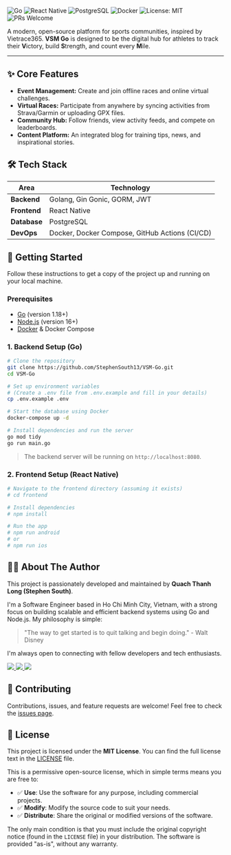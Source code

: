 ![Go](https://img.shields.io/badge/Go-1.18%2B-00ADD8?style=for-the-badge&logo=go)
![React Native](https://img.shields.io/badge/React_Native-0.70%2B-61DAFB?style=for-the-badge&logo=react)
![PostgreSQL](https://img.shields.io/badge/PostgreSQL-14-336791?style=for-the-badge&logo=postgresql)
![Docker](https://img.shields.io/badge/Docker-20.10%2B-2496ED?style=for-the-badge&logo=docker)
![License: MIT](https://img.shields.io/badge/License-MIT-yellow.svg?style=for-the-badge)
![PRs Welcome](https://img.shields.io/badge/PRs-welcome-brightgreen.svg?style=for-the-badge)

A modern, open-source platform for sports communities, inspired by Vietrace365. **VSM Go** is designed to be the digital hub for athletes to track their **V**ictory, build **S**trength, and count every **M**ile.

---

## ✨ Core Features

*   **Event Management:** Create and join offline races and online virtual challenges.
*   **Virtual Races:** Participate from anywhere by syncing activities from Strava/Garmin or uploading GPX files.
*   **Community Hub:** Follow friends, view activity feeds, and compete on leaderboards.
*   **Content Platform:** An integrated blog for training tips, news, and inspirational stories.

## 🛠️ Tech Stack

| Area      | Technology                                     |
| --------- | ---------------------------------------------- |
| **Backend**  | Golang, Gin Gonic, GORM, JWT                   |
| **Frontend** | React Native                                   |
| **Database** | PostgreSQL                                     |
| **DevOps**   | Docker, Docker Compose, GitHub Actions (CI/CD) |

## 🚀 Getting Started

Follow these instructions to get a copy of the project up and running on your local machine.

### Prerequisites

*   [Go](https://go.dev/dl/) (version 1.18+)
*   [Node.js](https://nodejs.org/en/) (version 16+)
*   [Docker](https://www.docker.com/products/docker-desktop/) & Docker Compose

### 1. Backend Setup (Go)

```bash
# Clone the repository
git clone https://github.com/StephenSouth13/VSM-Go.git
cd VSM-Go

# Set up environment variables
# (Create a .env file from .env.example and fill in your details)
cp .env.example .env

# Start the database using Docker
docker-compose up -d

# Install dependencies and run the server
go mod tidy
go run main.go
```
> The backend server will be running on `http://localhost:8080`.

### 2. Frontend Setup (React Native)

```bash
# Navigate to the frontend directory (assuming it exists)
# cd frontend

# Install dependencies
# npm install

# Run the app
# npm run android
# or
# npm run ios
```

## 👨‍💻 About The Author

This project is passionately developed and maintained by **Quach Thanh Long (Stephen South)**.

I'm a Software Engineer based in Ho Chi Minh City, Vietnam, with a strong focus on building scalable and efficient backend systems using Go and Node.js. My philosophy is simple:

> "The way to get started is to quit talking and begin doing." - Walt Disney

I'm always open to connecting with fellow developers and tech enthusiasts.

<p align="left">
  <a href="https://github.com/StephenSouth13" target="_blank">
    <img src="https://img.shields.io/badge/GitHub-100000?style=for-the-badge&logo=github&logoColor=white" />
  </a>
  <a href="https://www.linkedin.com/in/long-quach-thanh/" target="_blank">
    <img src="https://img.shields.io/badge/LinkedIn-0077B5?style=for-the-badge&logo=linkedin&logoColor=white" />
  </a>
  <a href="https://quachthanhlong.com" target="_blank">
    <img src="https://img.shields.io/badge/Website-474747?style=for-the-badge&logo=About.me&logoColor=white" />
  </a>
</p>

## 🤝 Contributing

Contributions, issues, and feature requests are welcome! Feel free to check the [issues page](https://github.com/StephenSouth13/VSM-Go/issues).

## 📜 License

This project is licensed under the **MIT License**. You can find the full license text in the [LICENSE](LICENSE) file.

This is a permissive open-source license, which in simple terms means you are free to:

*   ✅ **Use**: Use the software for any purpose, including commercial projects.
*   ✅ **Modify**: Modify the source code to suit your needs.
*   ✅ **Distribute**: Share the original or modified versions of the software.

The only main condition is that you must include the original copyright notice (found in the `LICENSE` file) in your distribution. The software is provided "as-is", without any warranty.